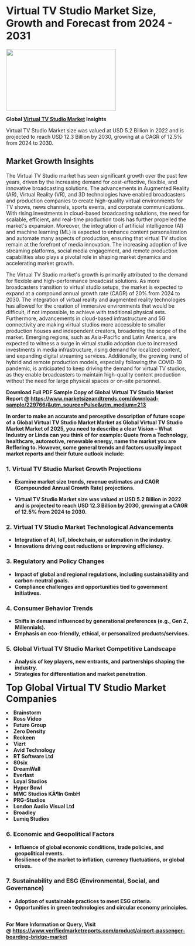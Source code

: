 <H1>Virtual TV Studio Market Size, Growth and Forecast from 2024 - 2031</H1><img class="aligncenter size-medium wp-image-584254" src="https://thirdeyenews.in/wp-content/uploads/2024/09/Global-Market-Research-300x168.jpeg" alt="" width="300" height="168" /><p><strong>Global&nbsp;<a href="https://www.marketsizeandtrends.com/download-sample/229766/&amp;utm_source=Pulse&amp;utm_medium=213">Virtual TV Studio Market</a> Insights</strong></p><p>Virtual TV Studio Market size was valued at USD 5.2 Billion in 2022 and is projected to reach USD 12.3 Billion by 2030, growing at a CAGR of 12.5% from 2024 to 2030.</p><p><h2>Market Growth Insights</h2> <p>The Virtual TV Studio market has seen significant growth over the past few years, driven by the increasing demand for cost-effective, flexible, and innovative broadcasting solutions. The advancements in Augmented Reality (AR), Virtual Reality (VR), and 3D technologies have enabled broadcasters and production companies to create high-quality virtual environments for TV shows, news channels, sports events, and corporate communications. With rising investments in cloud-based broadcasting solutions, the need for scalable, efficient, and real-time production tools has further propelled the market's expansion. Moreover, the integration of artificial intelligence (AI) and machine learning (ML) is expected to enhance content personalization and automate many aspects of production, ensuring that virtual TV studios remain at the forefront of media innovation. The increasing adoption of live streaming platforms, social media engagement, and remote production capabilities also plays a pivotal role in shaping market dynamics and accelerating market growth.</p> <p><strong></strong></p> <p>The Virtual TV Studio market's growth is primarily attributed to the demand for flexible and high-performance broadcast solutions. As more broadcasters transition to virtual studio setups, the market is expected to expand at a compound annual growth rate (CAGR) of 20% from 2024 to 2030. The integration of virtual reality and augmented reality technologies has allowed for the creation of immersive environments that would be difficult, if not impossible, to achieve with traditional physical sets. Furthermore, advancements in cloud-based infrastructure and 5G connectivity are making virtual studios more accessible to smaller production houses and independent creators, broadening the scope of the market. Emerging regions, such as Asia-Pacific and Latin America, are expected to witness a surge in virtual studio adoption due to increased investments in media infrastructure, rising demand for localized content, and expanding digital streaming services. Additionally, the growing trend of hybrid and remote production models, especially following the COVID-19 pandemic, is anticipated to keep driving the demand for virtual TV studios, as they enable broadcasters to maintain high-quality content production without the need for large physical spaces or on-site personnel.</p> <p><strong></p><p><span class=""><strong>Download Full PDF Sample Copy of Global Virtual TV Studio Market Report</strong> @ <a href="https://www.marketsizeandtrends.com/download-sample/229766/&amp;utm_source=Pulse&amp;utm_medium=213" target="_blank">https://www.marketsizeandtrends.com/download-sample/229766/&amp;utm_source=Pulse&amp;utm_medium=213</a></span></p><p>In order to make an accurate and perceptive description of future scope of a Global&nbsp;Virtual TV Studio Market Market as Global&nbsp;Virtual TV Studio Market Market of 2025, you need to describe a clear Vision &ndash; What Industry or Linda can you think of for example: Quote from a Technology, healthcare, automotive, renewable energy, name the market you are Reffering to. However, some general trends and factors usually impact market reports and their future outlook include:</p><h3>1.&nbsp;<strong>Virtual TV Studio Market Growth Projections</strong></h3><ul><li>Examine market size trends, revenue estimates and CAGR (Compounded Annual Growth Rate) projections.</li><li><p>Virtual TV Studio Market size was valued at USD 5.2 Billion in 2022 and is projected to reach USD 12.3 Billion by 2030, growing at a CAGR of 12.5% from 2024 to 2030.</p></li></ul><h3>2.&nbsp;<strong>Virtual TV Studio Market Technological Advancements</strong></h3><ul><li>Integration of AI, IoT, blockchain, or automation in the industry.</li><li>Innovations driving cost reductions or improving efficiency.</li></ul><h3>3.&nbsp;<strong>Regulatory and Policy Changes</strong></h3><ul><li>Impact of global and regional regulations, including sustainability and carbon-neutral goals.</li><li>Compliance challenges and opportunities tied to government initiatives.</li></ul><h3>4.&nbsp;<strong>Consumer Behavior Trends</strong></h3><ul><li>Shifts in demand influenced by generational preferences (e.g., Gen Z, Millennials).</li><li>Emphasis on eco-friendly, ethical, or personalized products/services.</li></ul><h3>5.&nbsp;<strong>Global Virtual TV Studio Market Competitive Landscape</strong></h3><ul><li>Analysis of key players, new entrants, and partnerships shaping the industry.</li><li>Strategies for differentiation and market penetration.</li></ul><p data-pm-slice="1 1 []"><span style="color: inherit; font-family: inherit; font-size: 25px;">Top Global Virtual TV Studio Market Companies</span></p><div class="" data-test-id=""><p><li>Brainstorm</li><li> Ross Video</li><li> Future Group</li><li> Zero Density</li><li> Reckeen</li><li> Vizrt</li><li> Avid Technology</li><li> RT Software Ltd</li><li> 80six</li><li> DreamWall</li><li> Everlast</li><li> Loyal Studios</li><li> Hyper Bowl</li><li> MMC Studios KÃ¶ln GmbH</li><li> PRG-Studios</li><li> London Audio Visual Ltd</li><li> Broadley</li><li> Lumiq Studios</li></p></div><h3>6.&nbsp;<strong>Economic and Geopolitical Factors</strong></h3><ul><li>Influence of global economic conditions, trade policies, and geopolitical events.</li><li>Resilience of the market to inflation, currency fluctuations, or global crises.</li></ul><h3>7.&nbsp;<strong>Sustainability and ESG (Environmental, Social, and Governance)</strong></h3><ul><li>Adoption of sustainable practices to meet ESG criteria.</li><li>Opportunities in green technologies and circular economy principles.</li></ul><h2><strong style="font-size: 14px;">For More Information or Query, Visit @&nbsp;</strong><a style="background-color: #ffffff; font-size: 14px;" href="https://www.marketsizeandtrends.com/report/virtual-tv-studio-market/" target="_blank">https://www.verifiedmarketreports.com/product/airport-passenger-boarding-bridge-market</a></h2>
